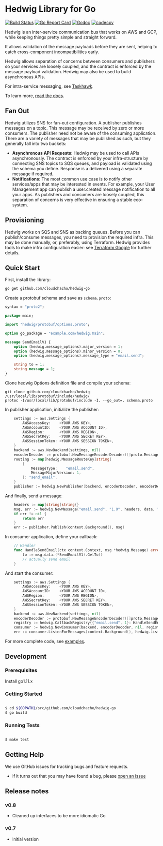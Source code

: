 # Hedwig Library for Go

[![Build Status](https://github.com/cloudchacho/hedwig-go/checks)](https://github.com/cloudchacho/hedwig-go/actions/workflows/gotest.yml/badge.svg)
[![Go Report Card](https://goreportcard.com/badge/github.com/cloudchacho/hedwig-go)](https://goreportcard.com/report/github.com/cloudchacho/hedwig-go)
[![Godoc](https://godoc.org/github.com/cloudchacho/hedwig-go?status.svg)](http://godoc.org/github.com/cloudchacho/hedwig-go)
[![codecov](https://codecov.io/gh/cloudchacho/hedwig-go/branch/main/graph/badge.svg?token=H6VWFF04JD)](https://codecov.io/gh/cloudchacho/hedwig-go)

Hedwig is an inter-service communication bus that works on AWS and GCP, while keeping things pretty simple and straight
forward.

It allows validation of the message payloads before they are sent, helping to catch cross-component incompatibilities
early.

Hedwig allows separation of concerns between consumers and publishers so your services are loosely coupled, and the
contract is enforced by the message payload validation. Hedwig may also be used to build asynchronous APIs.

For intra-service messaging, see [Taskhawk](https://github.com/cloudchacho/taskhawk-go).

To learn more, [read the docs](https://cloudchacho.github.io/hedwig).

## Fan Out

Hedwig utilizes SNS for fan-out configuration. A publisher publishes messages on a topic. This message may be received by zero or more consumers. The publisher need not be aware of the consuming application. There are a variety of messages that may be published as such, but they generally fall into two buckets:

- **Asynchronous API Requests**: Hedwig may be used to call APIs asynchronously. The contract is enforced by your infra-structure by connecting SNS topics to SQS queues, and payload is validated using the schema you define. Response is a delivered using a separate message if required.
- **Notifications**: The most common use case is to notify other services/apps that may be interested in events. For example, your User Management app can publish a user.created message notification to all your apps. As publishers and consumers are loosely coupled, this separation of concerns is very effective in ensuring a stable eco-system.

## Provisioning

Hedwig works on SQS and SNS as backing queues. Before you can publish/consume messages, you need to provision the
required infra. This may be done manually, or, preferably, using Terraform. Hedwig provides tools to make infra
configuration easier: see [Terraform Google](https://github.com/cloudchacho/terraform-google-hedwig) for further 
details.

## Quick Start

First, install the library:

```bash
go get github.com/cloudchacho/hedwig-go
```

Create a protobuf schema and save as ``schema.proto``:

```protobuf
syntax = "proto2";

package main;

import "hedwig/protobuf/options.proto";

option go_package = "example.com/hedwig;main";

message SendEmailV1 {
    option (hedwig.message_options).major_version = 1;
    option (hedwig.message_options).minor_version = 0;
    option (hedwig.message_options).message_type = "email.send";

    string to = 1;
    string message = 1;
}
```

Clone hedwig Options definition file and compile your schema:
```shell
git clone github.com/cloudchacho/hedwig /usr/local/lib/protobuf/include/hedwig/
protoc -I/usr/local/lib/protobuf/include -I. --go_out=. schema.proto
```

In publisher application, initialize the publisher:

```go
    settings := aws.Settings {
        AWSAccessKey:    <YOUR AWS KEY>,
        AWSAccountID:    <YOUR AWS ACCOUNT ID>,
        AWSRegion:       <YOUR AWS REGION>,
        AWSSecretKey:    <YOUR AWS SECRET KEY>,
        AWSSessionToken: <YOUR AWS SESSION TOKEN>, 
    }
    backend := aws.NewBackend(settings, nil)
	encoderDecoder := protobuf.NewMessageEncoderDecoder([]proto.Message{&SendEmailV1{}})
    routing := map[hedwig.MessageRouteKey]string{
        {
            MessageType:    "email.send",
            MessageMajorVersion: 1,
        }: "send_email",
    }
    publisher := hedwig.NewPublisher(backend, encoderDecoder, encoderDecoder, routing)
```

And finally, send a message:

```go
    headers := map[string]string{}
    msg, err := hedwig.NewMessage("email.send", "1.0", headers, data, "myapp")
    if err != nil {
        return err
    }
    err := publisher.Publish(context.Background(), msg)
```

In consumer application, define your callback:

```go
    // Handler
    func HandleSendEmail(ctx context.Context, msg *hedwig.Message) error {
        to := msg.data.(*SendEmailV1).GetTo()
		// actually send email
    }
```

And start the consumer:
```go
    settings := aws.Settings {
        AWSAccessKey:    <YOUR AWS KEY>,
        AWSAccountID:    <YOUR AWS ACCOUNT ID>,
        AWSRegion:       <YOUR AWS REGION>,
        AWSSecretKey:    <YOUR AWS SECRET KEY>,
        AWSSessionToken: <YOUR AWS SESSION TOKEN>, 
    }
    backend := aws.NewBackend(settings, nil)
	encoderDecoder := protobuf.NewMessageEncoderDecoder([]proto.Message{&SendEmailV1{}})
    registry := hedwig.CallbackRegistry{{"email.send", 1}: HandleSendEmail}
    consumer := hedwig.NewConsumer(backend, encoderDecoder, nil, registry)
    err := consumer.ListenForMessages(context.Background(), hedwig.ListenRequest{})
```

For more complete code, see [examples](examples).

## Development

### Prerequisites

Install go1.11.x

### Getting Started

```bash

$ cd ${GOPATH}/src/github.com/cloudchacho/hedwig-go
$ go build
```

### Running Tests

```bash

$ make test
```

## Getting Help

We use GitHub issues for tracking bugs and feature requests.

* If it turns out that you may have found a bug, please [open an issue](https://github.com/cloudchacho/hedwig-go/issues/new>)

## Release notes

### v0.8

- Cleaned up interfaces to be more idiomatic Go

### v0.7

- Initial version 
